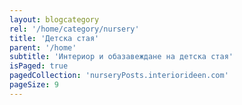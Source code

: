 ```yaml
---
layout: blogcategory
rel: '/home/category/nursery'
title: 'Детска стая'
parent: '/home'
subtitle: 'Интериор и обазавеждане на детска стая'
isPaged: true
pagedCollection: 'nurseryPosts.interiorideen.com'
pageSize: 9
---
```

